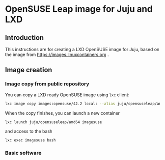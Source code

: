 # OpenSUSE Leap image for Juju and LXD

## Introduction

This instructions are for creating a LXD OpenSUSE image for Juju, based on
the image from https://images.linuxcontainers.org .

## Image creation

### Image copy from public repository

You can copy a LXD ready OpenSUSE image using `lxc` client:

```bash
lxc image copy images:opensuse/42.2 local: --alias juju/opensuseleap/amd64
```

When the copy finishes, you can launch a new container
```bash
lxc launch juju/opensuseleap/amd64 imagesuse
```

and access to the bash

```bash
lxc exec imagesuse bash
```
 
### Basic software
